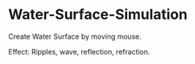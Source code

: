 # Water-Surface-Simulation
Create Water Surface by moving mouse.

Effect: Ripples, wave, reflection, refraction.
